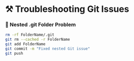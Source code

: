 # ⚒️ Troubleshooting Git Issues

### 🧩 Nested .git Folder Problem

```bash
rm -rf FolderName/.git
git rm --cached -r FolderName
git add FolderName
git commit -m "Fixed nested Git issue"
git push
```
